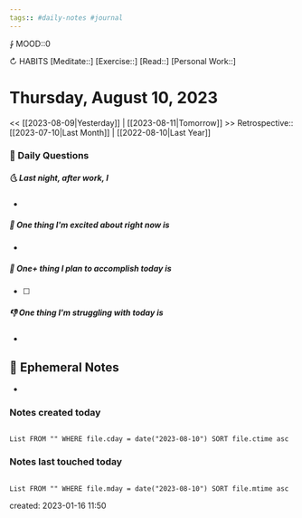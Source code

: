 ```yaml
---
tags:: #daily-notes #journal
---
```


⨑ MOOD::0

↻ HABITS
[Meditate::]
[Exercise::]
[Read::]
[Personal Work::]

# Thursday, August 10, 2023

<< [[2023-08-09|Yesterday]] | [[2023-08-11|Tomorrow]] >>
Retrospective:: [[2023-07-10|Last Month]] | [[2022-08-10|Last Year]]

### 📅 Daily Questions

##### 🌜 Last night, after work, I

- 

##### 🙌 One thing I'm excited about right now is

-

##### 🚀 One+ thing I plan to accomplish today is

- [ ]

##### 👎 One thing I'm struggling with today is

-

## 📝 Ephemeral Notes

- 

### Notes created today

```dataview

List FROM "" WHERE file.cday = date("2023-08-10") SORT file.ctime asc

```

### Notes last touched today

```dataview

List FROM "" WHERE file.mday = date("2023-08-10") SORT file.mtime asc

```

created: 2023-01-16 11:50
